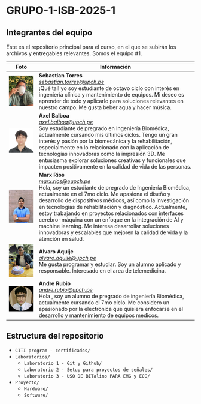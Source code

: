 # GRUPO-1-ISB-2025-1

## Integrantes del equipo

Este es el repositorio principal para el curso, en el que se subirán los archivos y entregables relevantes. Somos el equipo #1.

| Foto | Información |
|------|-------------|
| <img src="images/sebas.jpg" width="500"> | **Sebastian Torres**<br><i><u style="color:blue">sebastian.torres@upch.pe</u></i><br>¡Qué tal! yo soy estudiante de octavo ciclo con interés en ingeniería clínica y mantenimiento de equipos. Mi deseo es aprender de todo y aplicarlo para soluciones relevantes en nuestro campo. Me gusta beber agua y hacer música. |
| <img src="images/axel.jpg" width="500">| **Axel Balboa**<br><i><u style="color:blue">axel.balboa@upch.pe</u></i><br>Soy estudiante de pregrado en Ingeniería Biomédica, actualmente cursando mis últimos ciclos. Tengo un gran interés y pasión por la biomecánica y la rehabilitación, especialmente en lo relacionado con la aplicación de tecnologías innovadoras como la impresión 3D. Me entusiasma explorar soluciones creativas y funcionales que impacten positivamente en la calidad de vida de las personas.|
| <img src="images/marx.jpg" width="500"> | **Marx Rios**<br><i><u style="color:blue">marx.rios@eupch.pe</u></i><br>Hola, soy un estudiante de pregrado de Ingeniería Biomédica, actualmente en el 7mo ciclo. Me apasiona el diseño y desarrollo de dispositivos médicos, así como la investigación en tecnologías de rehabilitación y diagnóstico. Actualmente, estoy trabajando en proyectos relacionados con interfaces cerebro-máquina con un enfoque en la integración de AI y machine learning. Me interesa desarrollar soluciones innovadoras y escalables que mejoren la calidad de vida y la atención en salud. |
| <img src="images/alvaro.jpg" width="500">| **Alvaro Aquije**<br><i><u style="color:blue">alvaro.aquije@upch.pe</u></i><br> Me gusta programar y estudiar. Soy un alumno aplicado y responsable. Interesado en el area de telemedicina.|
| <img src="images/andre.jpg" width="500"> | **Andre Rubio**<br><i><u style="color:blue">andre.rubio@upch.pe</u></i><br>Hola , soy un alumno de pregrado de ingeniería Biomédica, actualmente cursando el 7mo ciclo. Me considero un apasionado por la electronica que quisiera enfocarse en el desarrollo y mantenimiento de equipos medicos. |

## Estructura del repositorio
- `CITI program - certificados/`
- `Laboratorios/`
  - `Laboratorio 1 - Git y Github/`
  - `Laboratorio 2 - Setup para proyectos de señales/`
  - `Laboratorio 3 - USO DE BITalino PARA EMG y ECG/`
- `Proyecto/`
  - `Hardware/`
  - `Software/`
